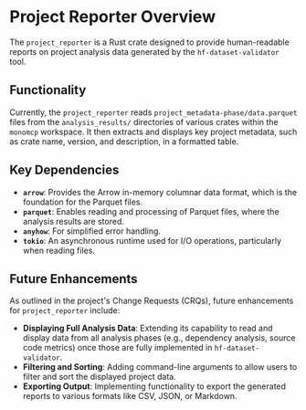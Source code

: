 # Project Reporter Overview

The `project_reporter` is a Rust crate designed to provide human-readable reports on project analysis data generated by the `hf-dataset-validator` tool.

## Functionality

Currently, the `project_reporter` reads `project_metadata-phase/data.parquet` files from the `analysis_results/` directories of various crates within the `monomcp` workspace. It then extracts and displays key project metadata, such as crate name, version, and description, in a formatted table.

## Key Dependencies

*   **`arrow`**: Provides the Arrow in-memory columnar data format, which is the foundation for the Parquet files.
*   **`parquet`**: Enables reading and processing of Parquet files, where the analysis results are stored.
*   **`anyhow`**: For simplified error handling.
*   **`tokio`**: An asynchronous runtime used for I/O operations, particularly when reading files.

## Future Enhancements

As outlined in the project's Change Requests (CRQs), future enhancements for `project_reporter` include:

*   **Displaying Full Analysis Data**: Extending its capability to read and display data from all analysis phases (e.g., dependency analysis, source code metrics) once those are fully implemented in `hf-dataset-validator`.
*   **Filtering and Sorting**: Adding command-line arguments to allow users to filter and sort the displayed project data.
*   **Exporting Output**: Implementing functionality to export the generated reports to various formats like CSV, JSON, or Markdown.
